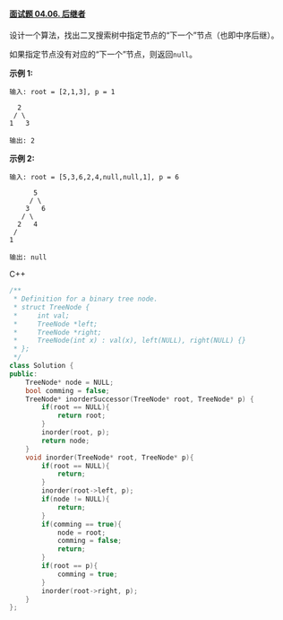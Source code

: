 #### [面试题 04.06. 后继者](https://leetcode-cn.com/problems/successor-lcci/)

设计一个算法，找出二叉搜索树中指定节点的“下一个”节点（也即中序后继）。

如果指定节点没有对应的“下一个”节点，则返回`null`。

**示例 1:**

```
输入: root = [2,1,3], p = 1

  2
 / \
1   3

输出: 2
```

**示例 2:**

```
输入: root = [5,3,6,2,4,null,null,1], p = 6

      5
     / \
    3   6
   / \
  2   4
 /   
1

输出: null
```



C++

```c++
/**
 * Definition for a binary tree node.
 * struct TreeNode {
 *     int val;
 *     TreeNode *left;
 *     TreeNode *right;
 *     TreeNode(int x) : val(x), left(NULL), right(NULL) {}
 * };
 */
class Solution {
public:
    TreeNode* node = NULL;
    bool comming = false;
    TreeNode* inorderSuccessor(TreeNode* root, TreeNode* p) {
        if(root == NULL){
            return root;
        }
        inorder(root, p);
        return node;
    }
    void inorder(TreeNode* root, TreeNode* p){
        if(root == NULL){
            return;
        }
        inorder(root->left, p);
        if(node != NULL){
            return;
        }
        if(comming == true){
            node = root;
            comming = false;
            return;
        }
        if(root == p){
            comming = true;
        }
        inorder(root->right, p);
    }
};
```

